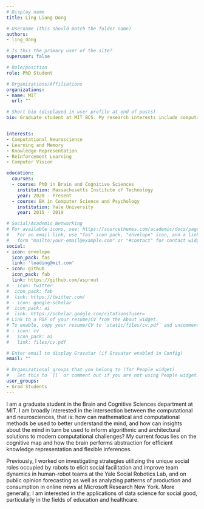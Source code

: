 ```yaml
---
# Display name
title: Ling Liang Dong

# Username (this should match the folder name)
authors:
- ling_dong

# Is this the primary user of the site?
superuser: false

# Role/position
role: PhD Student

# Organizations/Affiliations
organizations:
- name: MIT
  url: ""

# Short bio (displayed in user profile at end of posts)
bio: Graduate student at MIT BCS. My research interests include computational neuroscience and more specifically, learning and memory.


interests:
- Computational Neuroscience
- Learning and Memory
- Knowledge Representation
- Reinforcement Learning
- Computer Vision

education:
  courses:
  - course: PhD in Brain and Cognitive Sciences
    institution: Massachusetts Institute of Technology
    year: 2020 - Present
  - course: BA in Computer Science and Psychology
    institution: Yale University 
    year: 2015 - 2019

# Social/Academic Networking
# For available icons, see: https://sourcethemes.com/academic/docs/page-builder/#icons
#   For an email link, use "fas" icon pack, "envelope" icon, and a link in the
#   form "mailto:your-email@example.com" or "#contact" for contact widget.
social:
- icon: envelope
  icon_pack: fas
  link: 'loading@mit.com'
- icon: github
  icon_pack: fab
  link: https://github.com/asprout
# - icon: twitter
#  icon_pack: fab
#  link: https://twitter.com/
# - icon: google-scholar
#  icon_pack: ai
#  link: https://scholar.google.com/citations?user=
# Link to a PDF of your resume/CV from the About widget.
# To enable, copy your resume/CV to `static/files/cv.pdf` and uncomment the lines below.
# - icon: cv
#   icon_pack: ai
#   link: files/cv.pdf

# Enter email to display Gravatar (if Gravatar enabled in Config)
email: ""

# Organizational groups that you belong to (for People widget)
#   Set this to `[]` or comment out if you are not using People widget.
user_groups:
- Grad Students
---
```


I am a graduate student in the Brain and Cognitive Sciences department at MIT. I am broadly interested in the intersection between the computational and neurosciences, that is: how can mathematical and computational methods be used to better understand the mind, and how can insights about the mind in turn be used to inform algorithmic and architectural solutions to modern computational challenges? My current focus lies on the cognitive map and how the brain performs abstraction for efficient knowledge representation and flexible inferences.

Previously, I worked on investigating strategies utilizing the unique social roles occupied by robots to elicit social facilitation and improve team dynamics in human-robot teams at the Yale Social Robotics Lab, and on public opinion forecasting as well as analyzing patterns of production and consumption in online news at Microsoft Research New York. More generally, I am interested in the applications of data science for social good, particularly in the fields of education and healthcare.
